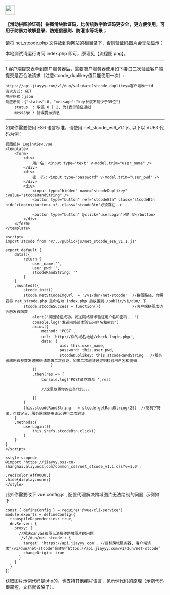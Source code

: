 [<img src="https://api.gitsponsors.com/api/badge/img?id=213867925" height="30">](https://api.gitsponsors.com/api/badge/link?p=Pja+tAdEfpvPzqlMjnMY6GN3sVFBqwHpfq1i/bkuHgflURLOTMe2GIu9/687vgXGaf+7IPsk1ipeP91K1KOdIds0iP0GNZ+8zPckkjJj6Ah/cxeqStUyk5cIAxP57T/Yw6GRDly+gImp4O2PvB0uYw==)

#### 【滑动拼图验证码】拼图滑块验证码，比传统数字验证码更安全，更方便使用，可用于防暴力破解登录、防短信恶刷、防灌水等场景；

请将 net_stcode.php 文件放到你网站的根目录下，否则验证码图片会无法显示；

本地测试请运行访问 index.php 即可，原理见【流程图.png】。

****

1.客户端提交表单到商户服务器后，需要商户服务器使用如下接口二次验证客户端提交是否合法请求（注意stcode_duplikey值只能使用一次）: 

```
https://api.jiayyy.com/v1/dun/validate?stcode_duplikey=客户端唯一id
请求方式: GET
响应格式：json
响应示例：{"status":0, "message":"key长度不能少于35位"}
	status	: 取值 0 | 1, 为1表示验证通过
	message	: 错误提示消息
```

****

如果你需要使用 ES6 语言标准，请使用 net_stcode_es6_v1.1.js, 以下以 VUE3 代码为例：
```
视图组件 LoginView.vue
<template>
	<form>
		<div>
			用户名：<input type="text" v-model.trim="user_name" />
		</div>
		<div>
			密  码：<input type="password" v-model.trim="user_pwd" />
		</div>
		<div>
			<input type="hidden" name="stcodeDuplikey" :value="stcodeRandString" />
			<button type="button" ref="stcodeBtn" class="stcodeBtn hide">Login</button> <!--class="stcodeBtn"必须存在-->
			
			<button type="button" @click="userLogin">提 交</button>
		</div>
	</form>
</template>

<script>
import stcode from '@/../public/js/net_stcode_es6_v1.1.js'

export default {
	data(){
		return {
			user_name:'', 
			user_pwd:'', 
			stcodeRandString: ''
		}
	}
	,mounted(){
		stcode.init()
		stcode.netStCodeImgUrl	= '/v1/dun/net-stcode'	//拼图路径, 你需要将 net_stcode.php 重命名为 index.php 后放置到 /public/v1/dun/ 下
		stcode.stcodeSuccess = function(){				//客户端拼图成功会触发该函数
			alert('拼图验证成功，发送网络请求验证用户名和密码...')
			console.log('发送网络请求验证用户名和密码')
			axios({
				method: 'POST', 
				url: 'http://你的域名地址/check-login.php', 
				data: {
						uid: this.user_name, 
						password: this.user_pwd, 
						stcodeDuplikey: this.stcodeRandString	//服务器端用该参数发送网络请求做二次验证，如果二次验证通过则检验用户名和密码
					}
			})
			.then(res => {
				console.log('POST请求成功 ',res)
				
				//这里放置你的业务代码。。。
				
			})
		}
		this.stcodeRandString	= stcode.getRandString(25)	//随机字符串，可自定义，服务器端使用该id进行二次验证
	}
	,methods:{
		userLogin(){
			this.$refs.stcodeBtn.click()
		}
	}
}
</script>

<style scoped>
@import 'https://jiayyy.oss-cn-shanghai.aliyuncs.com/common_css/net_stcode_v1.1.css?v=1.0';

.red{color:#ff0000;}
.hide{display:none;}
</style>
```


此外你需要改下 vue.config.js , 配置代理解决跨域图片无法绘制的问题, 示例如下：
```
const { defineConfig } = require('@vue/cli-service')
module.exports = defineConfig({
  transpileDependencies: true, 
  devServer: {
    proxy: {
      //解决canvas绘图无法操作跨域图片的问题
      '/v1/dun/net-stcode': {
        target: 'https://api.jiayyy.com', //目标跨域服务器, 客户端请求“/v1/dun/net-stcode”会转到“https://api.jiayyy.com/v1/dun/net-stcode”
        changeOrigin: true
      }
    }
  }
})
```


获取图片示例代码是php的，也支持其他编程语言，见示例代码的原理（示例代码很简短，文档就省略了）。
